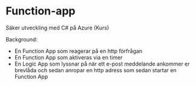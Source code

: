 # Function-app

Säker utveckling med C# på Azure (Kurs)

Background:
- En Function App som reagerar på en http förfrågan 
- En Function App som aktiveras via en timer 
- En Logic App som lyssnar på när ett e-post meddelande ankommer er brevlåda och sedan anropar en http adress som sedan startar en Function App
